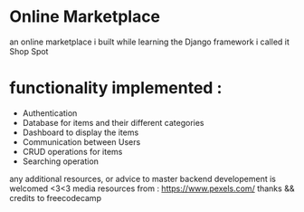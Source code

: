 # Online Marketplace

an online marketplace i built while learning the Django framework
i called it Shop Spot
# functionality implemented : 
- Authentication
- Database for items and their different categories
- Dashboard to display the items
- Communication between Users
- CRUD operations for items
- Searching operation

any additional resources, or advice to master backend developement is welcomed <3<3
media resources from : https://www.pexels.com/
thanks && credits to freecodecamp 


